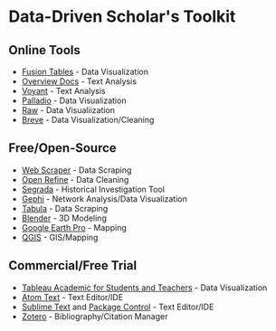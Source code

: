 # Data-Driven Scholar's Toolkit

## Online Tools

* [Fusion Tables](http://tables.googlelabs.com/) - Data Visualization
* [Overview Docs](https://www.overviewdocs.com/) - Text Analysis
* [Voyant](https://voyant-tools.org/) - Text Analysis
* [Palladio](http://hdlab.stanford.edu/palladio/#/) - Data Visualization
* [Raw](http://app.raw.densitydesign.org/) - Data Visualiization
* [Breve](http://breve.designhumanities.org/) - Data Visualization/Cleaning

## Free/Open-Source

* [Web Scraper](http://webscraper.io/) - Data Scraping
* [Open Refine](http://openrefine.org/) - Data Cleaning
* [Segrada](http://segrada.org/) - Historical Investigation Tool
* [Gephi](https://gephi.org/) - Network Analysis/Data Visualization
* [Tabula](http://tabula.technology/) - Data Scraping
* [Blender](https://www.blender.org/) - 3D Modeling
* [Google Earth Pro](https://www.google.com/earth/download/gep/agree.html) - Mapping
* [QGIS](http://www.qgis.org/) - GIS/Mapping

## Commercial/Free Trial

* [Tableau Academic for Students and Teachers](http://www.tableau.com/academic) - Data Visualization
* [Atom Text](https://atom.io) - Text Editor/IDE
* [Sublime Text](https://www.sublimetext.com/3) and [Package Control](https://packagecontrol.io/installation) - Text Editor/IDE
* [Zotero](https://www.zotero.org/) - Bibliography/Citation Manager